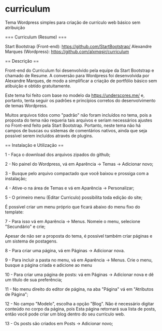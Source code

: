# curriculum
Tema Wordpress simples para criação de currículo web básico sem atribuição 

=== Curriculum (Resume) ===

Start Bootstrap (Front-end): https://github.com/StartBootstrap/
Alexandre Marques (Wordpress): https://github.com/alxmqsjr/curriculum



== Descrição ==

Front-end do Curriculum foi desenvolvido pela equipe da Start Bootstrap e chamado de Resume. 
A conversão para Wordpress foi desenvolvida por Alexandre Marques, de modo a simplificar a 
criação de portfólio básico sem atibuição e obtido gratuitamente.

Este tema foi feito com base no modelo da https://underscores.me/ e, portanto, tenta seguir 
os padrões e princípios corretos do desenvolvimento de temas Wordpress. 

Muitos arquivos tidos como "padrão" não foram incluídos no tema, pois a proposta do tema não 
requeria tais arquivos e seriam necessários ajustes no Front-end feito pela Start Bootstrap. 
Portanto, neste tema não há campos de buscas ou sistemas de comentários nativos, ainda que seja
possível serem incluídos através de plugins.



== Instalação e Utilização ==

1 - Faça o download dos arquivos zipados do github;

2 - No painel do Wordpress, vá em Aparência -> Temas -> Adicionar novo;

3 - Busque pelo arquivo compactado que você baixou e prossiga com a instalação;

4 - Ative-o na área de Temas e vá em Aparência -> Personalizar;

5 - O primeiro menu (Editar Curriculo) possibilita toda edição do site;

É possível criar um menu próprio que ficará abaixo do menu fixo do template:

7 - Para isso vá em Aparência -> Menus. Nomeie o menu, selecione "Secundário" e crie;

Apesar de não ser a proposta do tema, é possível também criar páginas e um sistema de postagens. 

8 - Para criar uma página, vá em Páginas -> Adicionar nova.

9 - Para incluir a pasta no menu, vá em Aparência -> Menus. Crie o menu, busque a página criada e adicione ao menu

10 - Para criar uma página de posts: vá em Páginas -> Adicionar nova e dê um título de sua preferência;

11 - No menu direito do editor de página, na aba "Página" vá em "Atributos de Página";

12 - No campo "Modelo", escolha a opção "Blog". Não é necessário digitar conteúdo no corpo da página, pois 
Esta página retornará sua lista de posts, então você pode criar um blog dentro do seu currículo web.

13 - Os posts são criados em Posts -> Adicionar novo;
